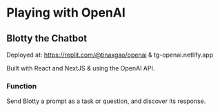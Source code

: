 # Playing with OpenAI

## Blotty the Chatbot
Deployed at: https://replit.com/@tinaxgao/openai
& tg-openai.netlify.app

Built with React and NextJS & using the OpenAI API.

### Function
Send Blotty a prompt as a task or question, and discover its response.
